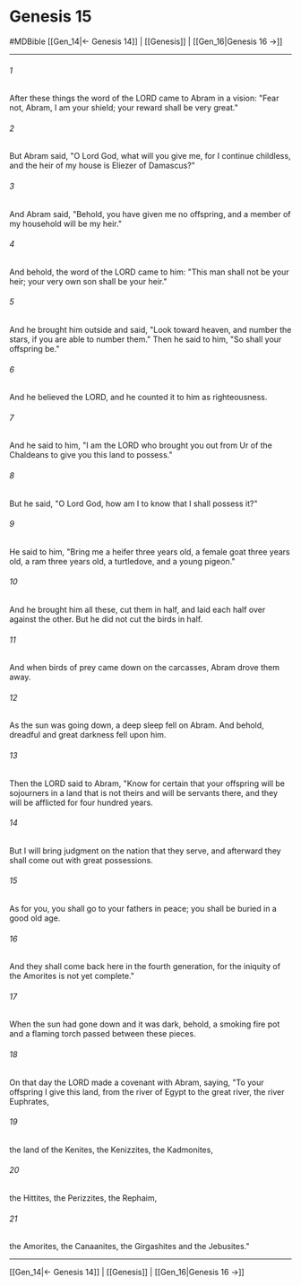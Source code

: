 # Genesis 15
#MDBible
[[Gen_14|← Genesis 14]] | [[Genesis]] | [[Gen_16|Genesis 16 →]]

***

###### 1 

After these things the word of the LORD came to Abram in a vision: "Fear not, Abram, I am your shield; your reward shall be very great." 

###### 2 

But Abram said, "O Lord God, what will you give me, for I continue childless, and the heir of my house is Eliezer of Damascus?" 

###### 3 

And Abram said, "Behold, you have given me no offspring, and a member of my household will be my heir." 

###### 4 

And behold, the word of the LORD came to him: "This man shall not be your heir; your very own son shall be your heir." 

###### 5 

And he brought him outside and said, "Look toward heaven, and number the stars, if you are able to number them." Then he said to him, "So shall your offspring be." 

###### 6 

And he believed the LORD, and he counted it to him as righteousness. 

###### 7 

And he said to him, "I am the LORD who brought you out from Ur of the Chaldeans to give you this land to possess." 

###### 8 

But he said, "O Lord God, how am I to know that I shall possess it?" 

###### 9 

He said to him, "Bring me a heifer three years old, a female goat three years old, a ram three years old, a turtledove, and a young pigeon." 

###### 10 

And he brought him all these, cut them in half, and laid each half over against the other. But he did not cut the birds in half. 

###### 11 

And when birds of prey came down on the carcasses, Abram drove them away. 

###### 12 

As the sun was going down, a deep sleep fell on Abram. And behold, dreadful and great darkness fell upon him. 

###### 13 

Then the LORD said to Abram, "Know for certain that your offspring will be sojourners in a land that is not theirs and will be servants there, and they will be afflicted for four hundred years. 

###### 14 

But I will bring judgment on the nation that they serve, and afterward they shall come out with great possessions. 

###### 15 

As for you, you shall go to your fathers in peace; you shall be buried in a good old age. 

###### 16 

And they shall come back here in the fourth generation, for the iniquity of the Amorites is not yet complete." 

###### 17 

When the sun had gone down and it was dark, behold, a smoking fire pot and a flaming torch passed between these pieces. 

###### 18 

On that day the LORD made a covenant with Abram, saying, "To your offspring I give this land, from the river of Egypt to the great river, the river Euphrates, 

###### 19 

the land of the Kenites, the Kenizzites, the Kadmonites, 

###### 20 

the Hittites, the Perizzites, the Rephaim, 

###### 21 

the Amorites, the Canaanites, the Girgashites and the Jebusites." 

***

[[Gen_14|← Genesis 14]] | [[Genesis]] | [[Gen_16|Genesis 16 →]]
